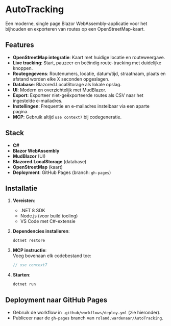 # AutoTracking

Een moderne, single page Blazor WebAssembly-applicatie voor het bijhouden en exporteren van routes op een OpenStreetMap-kaart.

## Features

- **OpenStreetMap integratie**: Kaart met huidige locatie en routeweergave.
- **Live tracking**: Start, pauzeer en beëindig route-tracking met duidelijke knoppen.
- **Routegegevens**: Routenumers, locatie, datum/tijd, straatnaam, plaats en afstand worden elke X seconden opgeslagen.
- **Database**: Blazored.LocalStorage als lokale opslag.
- **UI**: Modern en overzichtelijk met MudBlazor.
- **Export**: Exporteer niet-geëxporteerde routes als CSV naar het ingestelde e-mailadres.
- **Instellingen**: Frequentie en e-mailadres instelbaar via een aparte pagina.
- **MCP**: Gebruik altijd `use context7` bij codegeneratie.

## Stack

- **C#**
- **Blazor WebAssembly**
- **MudBlazor** (UI)
- **Blazored.LocalStorage** (database)
- **OpenStreetMap** (kaart)
- **Deployment**: GitHub Pages (branch: `gh-pages`)

## Installatie

1. **Vereisten**:  
   - .NET 8 SDK  
   - Node.js (voor build tooling)  
   - VS Code met C#-extensie

2. **Dependencies installeren**:
   ```powershell
   dotnet restore
   ```

3. **MCP instructie**:  
   Voeg bovenaan elk codebestand toe:  
   ```csharp
   // use context7
   ```

4. **Starten**:
   ```powershell
   dotnet run
   ```

## Deployment naar GitHub Pages

- Gebruik de workflow in `.github/workflows/deploy.yml` (zie hieronder).
- Publiceer naar de `gh-pages` branch van `roland.wardenaar/AutoTracking`.
